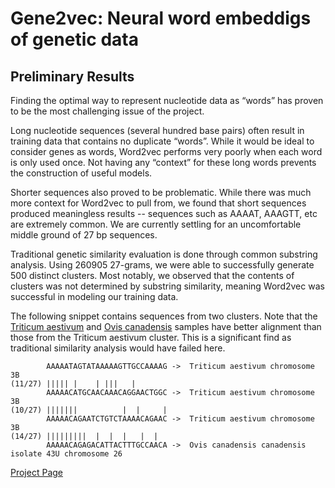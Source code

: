 # Gene2vec: Neural word embeddigs of genetic data

## Preliminary Results
Finding the optimal way to represent nucleotide data as “words” has proven to be the most challenging issue of the project.

Long nucleotide sequences (several hundred base pairs) often result in training data that contains no duplicate “words”. While it would be ideal to consider genes as words, Word2vec performs very poorly when each word is only used once. Not having any “context” for these long words prevents the construction of useful models. 

Shorter sequences also proved to be problematic. While there was much more context for Word2vec to pull from, we found that short sequences produced meaningless results -- sequences such as AAAAT, AAAGTT, etc are extremely common. We are currently settling for an uncomfortable middle ground of 27 bp sequences. 

Traditional genetic similarity evaluation is done through common substring analysis. Using 260905 27-grams, we were able to successfully generate 500 distinct clusters. Most notably, we observed that the contents of clusters was not determined by substring similarity, meaning Word2vec was successful in modeling our training data.

The following snippet contains sequences from two clusters. Note that the [Triticum aestivum](https://en.wikipedia.org/wiki/Common_wheat) and [Ovis canadensis](https://en.wikipedia.org/wiki/Bighorn_sheep) samples have better alignment than those from the Triticum aestivum cluster. This is a significant find as traditional similarity analysis would have failed here. 


```
        AAAAATAGTATAAAAAGTTGCCAAAAG ->  Triticum aestivum chromosome 3B
(11/27) ||||| |    | |||   |         
        AAAAACATGCAACAAACAGGAACTGGC ->  Triticum aestivum chromosome 3B
(10/27) |||||||          |  |     |  
        AAAAACAGAATCTGTCTAAAACAGAAC ->  Triticum aestivum chromosome 3B 
(14/27) |||||||||  |  |  |   |  |    
        AAAAACAGAGACATTACTTTGCCAACA ->  Ovis canadensis canadensis isolate 43U chromosome 26 
```

[Project Page](https://davidcox143.github.io/Gene2vec/)
